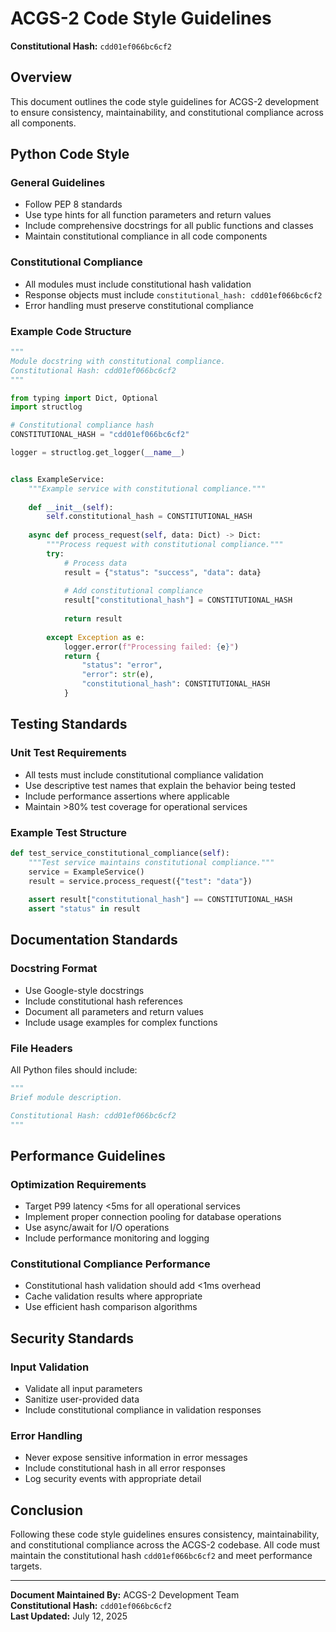 # ACGS-2 Code Style Guidelines

**Constitutional Hash:** `cdd01ef066bc6cf2`

## Overview

This document outlines the code style guidelines for ACGS-2 development to ensure consistency, maintainability, and constitutional compliance across all components.

## Python Code Style

### General Guidelines
- Follow PEP 8 standards
- Use type hints for all function parameters and return values
- Include comprehensive docstrings for all public functions and classes
- Maintain constitutional compliance in all code components

### Constitutional Compliance
- All modules must include constitutional hash validation
- Response objects must include `constitutional_hash: cdd01ef066bc6cf2`
- Error handling must preserve constitutional compliance

### Example Code Structure
```python
"""
Module docstring with constitutional compliance.
Constitutional Hash: cdd01ef066bc6cf2
"""

from typing import Dict, Optional
import structlog

# Constitutional compliance hash
CONSTITUTIONAL_HASH = "cdd01ef066bc6cf2"

logger = structlog.get_logger(__name__)


class ExampleService:
    """Example service with constitutional compliance."""
    
    def __init__(self):
        self.constitutional_hash = CONSTITUTIONAL_HASH
    
    async def process_request(self, data: Dict) -> Dict:
        """Process request with constitutional compliance."""
        try:
            # Process data
            result = {"status": "success", "data": data}
            
            # Add constitutional compliance
            result["constitutional_hash"] = CONSTITUTIONAL_HASH
            
            return result
            
        except Exception as e:
            logger.error(f"Processing failed: {e}")
            return {
                "status": "error",
                "error": str(e),
                "constitutional_hash": CONSTITUTIONAL_HASH
            }
```

## Testing Standards

### Unit Test Requirements
- All tests must include constitutional compliance validation
- Use descriptive test names that explain the behavior being tested
- Include performance assertions where applicable
- Maintain >80% test coverage for operational services

### Example Test Structure
```python
def test_service_constitutional_compliance(self):
    """Test service maintains constitutional compliance."""
    service = ExampleService()
    result = service.process_request({"test": "data"})
    
    assert result["constitutional_hash"] == CONSTITUTIONAL_HASH
    assert "status" in result
```

## Documentation Standards

### Docstring Format
- Use Google-style docstrings
- Include constitutional hash references
- Document all parameters and return values
- Include usage examples for complex functions

### File Headers
All Python files should include:
```python
"""
Brief module description.

Constitutional Hash: cdd01ef066bc6cf2
"""
```

## Performance Guidelines

### Optimization Requirements
- Target P99 latency <5ms for all operational services
- Implement proper connection pooling for database operations
- Use async/await for I/O operations
- Include performance monitoring and logging

### Constitutional Compliance Performance
- Constitutional hash validation should add <1ms overhead
- Cache validation results where appropriate
- Use efficient hash comparison algorithms

## Security Standards

### Input Validation
- Validate all input parameters
- Sanitize user-provided data
- Include constitutional compliance in validation responses

### Error Handling
- Never expose sensitive information in error messages
- Include constitutional hash in all error responses
- Log security events with appropriate detail

## Conclusion

Following these code style guidelines ensures consistency, maintainability, and constitutional compliance across the ACGS-2 codebase. All code must maintain the constitutional hash `cdd01ef066bc6cf2` and meet performance targets.

---

**Document Maintained By:** ACGS-2 Development Team  
**Constitutional Hash:** `cdd01ef066bc6cf2`  
**Last Updated:** July 12, 2025
